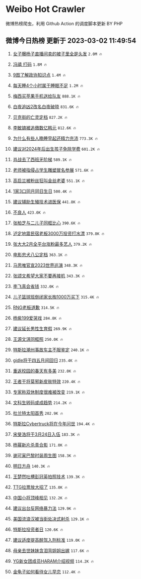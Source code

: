 # Weibo Hot Crawler 



微博热榜爬虫，利用 Github Action 的调度脚本更新 BY PHP 


## 微博今日热榜 更新于 2023-03-02 11:49:54 
1. [女子曝杨子直播间卖的被子里全是头发](https://s.weibo.com/weibo?q=%23%E5%A5%B3%E5%AD%90%E6%9B%9D%E6%9D%A8%E5%AD%90%E7%9B%B4%E6%92%AD%E9%97%B4%E5%8D%96%E7%9A%84%E8%A2%AB%E5%AD%90%E9%87%8C%E5%85%A8%E6%98%AF%E5%A4%B4%E5%8F%91%23&t=31&band_rank=1&Refer=top) `2.0M 🔥` 

1. [冯禧 打码](https://s.weibo.com/weibo?q=%E5%86%AF%E7%A6%A7%20%E6%89%93%E7%A0%81&t=31&band_rank=2&Refer=top) `1.8M 🔥` 

1. [9图了解政协知识点](https://s.weibo.com/weibo?q=%239%E5%9B%BE%E4%BA%86%E8%A7%A3%E6%94%BF%E5%8D%8F%E7%9F%A5%E8%AF%86%E7%82%B9%23&t=31&band_rank=3&Refer=top) `1.4M 🔥` 

1. [每天睡4个小时属于睡眠不足](https://s.weibo.com/weibo?q=%23%E6%AF%8F%E5%A4%A9%E7%9D%A14%E4%B8%AA%E5%B0%8F%E6%97%B6%E5%B1%9E%E4%BA%8E%E7%9D%A1%E7%9C%A0%E4%B8%8D%E8%B6%B3%23&t=31&band_rank=4&Refer=top) `1.2M 🔥` 

1. [梅西买苹果手机送给队友](https://s.weibo.com/weibo?q=%23%E6%A2%85%E8%A5%BF%E4%B9%B0%E8%8B%B9%E6%9E%9C%E6%89%8B%E6%9C%BA%E9%80%81%E7%BB%99%E9%98%9F%E5%8F%8B%23&t=31&band_rank=5&Refer=top) `888.1K 🔥` 

1. [白夜追凶2改名白夜破晓](https://s.weibo.com/weibo?q=%23%E7%99%BD%E5%A4%9C%E8%BF%BD%E5%87%B62%E6%94%B9%E5%90%8D%E7%99%BD%E5%A4%9C%E7%A0%B4%E6%99%93%23&t=31&band_rank=6&Refer=top) `831.6K 🔥` 

1. [贝克街的亡灵定档](https://s.weibo.com/weibo?q=%23%E8%B4%9D%E5%85%8B%E8%A1%97%E7%9A%84%E4%BA%A1%E7%81%B5%E5%AE%9A%E6%A1%A3%23&t=31&band_rank=7&Refer=top) `827.2K 🔥` 

1. [李敏镐被追缴数亿韩元](https://s.weibo.com/weibo?q=%23%E6%9D%8E%E6%95%8F%E9%95%90%E8%A2%AB%E8%BF%BD%E7%BC%B4%E6%95%B0%E4%BA%BF%E9%9F%A9%E5%85%83%23&t=31&band_rank=8&Refer=top) `812.6K 🔥` 

1. [为什么有些人晚睡早起还精力充沛](https://s.weibo.com/weibo?q=%23%E4%B8%BA%E4%BB%80%E4%B9%88%E6%9C%89%E4%BA%9B%E4%BA%BA%E6%99%9A%E7%9D%A1%E6%97%A9%E8%B5%B7%E8%BF%98%E7%B2%BE%E5%8A%9B%E5%85%85%E6%B2%9B%23&t=31&band_rank=9&Refer=top) `773.3K 🔥` 

1. [建议对2024年后出生孩子免除学费](https://s.weibo.com/weibo?q=%23%E5%BB%BA%E8%AE%AE%E5%AF%B92024%E5%B9%B4%E5%90%8E%E5%87%BA%E7%94%9F%E5%AD%A9%E5%AD%90%E5%85%8D%E9%99%A4%E5%AD%A6%E8%B4%B9%23&t=31&band_rank=10&Refer=top) `601.2K 🔥` 

1. [肖战去了西班牙阶梯](https://s.weibo.com/weibo?q=%23%E8%82%96%E6%88%98%E5%8E%BB%E4%BA%86%E8%A5%BF%E7%8F%AD%E7%89%99%E9%98%B6%E6%A2%AF%23&t=31&band_rank=11&Refer=top) `589.1K 🔥` 

1. [老师被指侵占学生雕塑冒名参展](https://s.weibo.com/weibo?q=%23%E8%80%81%E5%B8%88%E8%A2%AB%E6%8C%87%E4%BE%B5%E5%8D%A0%E5%AD%A6%E7%94%9F%E9%9B%95%E5%A1%91%E5%86%92%E5%90%8D%E5%8F%82%E5%B1%95%23&t=31&band_rank=12&Refer=top) `571.6K 🔥` 

1. [高启兰被粉丝狂叫金丝老婆](https://s.weibo.com/weibo?q=%23%E9%AB%98%E5%90%AF%E5%85%B0%E8%A2%AB%E7%B2%89%E4%B8%9D%E7%8B%82%E5%8F%AB%E9%87%91%E4%B8%9D%E8%80%81%E5%A9%86%23&t=31&band_rank=13&Refer=top) `551.1K 🔥` 

1. [1家3口同月同日生日](https://s.weibo.com/weibo?q=%231%E5%AE%B63%E5%8F%A3%E5%90%8C%E6%9C%88%E5%90%8C%E6%97%A5%E7%94%9F%E6%97%A5%23&t=31&band_rank=14&Refer=top) `500.4K 🔥` 

1. [建议辅助生殖技术进医保](https://s.weibo.com/weibo?q=%23%E5%BB%BA%E8%AE%AE%E8%BE%85%E5%8A%A9%E7%94%9F%E6%AE%96%E6%8A%80%E6%9C%AF%E8%BF%9B%E5%8C%BB%E4%BF%9D%23&t=31&band_rank=15&Refer=top) `441.8K 🔥` 

1. [不良人](https://s.weibo.com/weibo?q=%E4%B8%8D%E8%89%AF%E4%BA%BA&t=31&band_rank=16&Refer=top) `423.0K 🔥` 

1. [张柏芝与二儿子同框比心](https://s.weibo.com/weibo?q=%23%E5%BC%A0%E6%9F%8F%E8%8A%9D%E4%B8%8E%E4%BA%8C%E5%84%BF%E5%AD%90%E5%90%8C%E6%A1%86%E6%AF%94%E5%BF%83%23&t=31&band_rank=17&Refer=top) `390.6K 🔥` 

1. [泸定地震民宿老板3000万投资打水漂](https://s.weibo.com/weibo?q=%23%E6%B3%B8%E5%AE%9A%E5%9C%B0%E9%9C%87%E6%B0%91%E5%AE%BF%E8%80%81%E6%9D%BF3000%E4%B8%87%E6%8A%95%E8%B5%84%E6%89%93%E6%B0%B4%E6%BC%82%23&t=31&band_rank=18&Refer=top) `379.8K 🔥` 

1. [张大大2月全平台涨粉最多艺人](https://s.weibo.com/weibo?q=%23%E5%BC%A0%E5%A4%A7%E5%A4%A72%E6%9C%88%E5%85%A8%E5%B9%B3%E5%8F%B0%E6%B6%A8%E7%B2%89%E6%9C%80%E5%A4%9A%E8%89%BA%E4%BA%BA%23&t=31&band_rank=19&Refer=top) `379.2K 🔥` 

1. [电影忠犬八公定档](https://s.weibo.com/weibo?q=%23%E7%94%B5%E5%BD%B1%E5%BF%A0%E7%8A%AC%E5%85%AB%E5%85%AC%E5%AE%9A%E6%A1%A3%23&t=31&band_rank=20&Refer=top) `363.1K 🔥` 

1. [马思唯官宣2023世界巡演](https://s.weibo.com/weibo?q=%23%E9%A9%AC%E6%80%9D%E5%94%AF%E5%AE%98%E5%AE%A32023%E4%B8%96%E7%95%8C%E5%B7%A1%E6%BC%94%23&t=31&band_rank=21&Refer=top) `348.3K 🔥` 

1. [张颂文希望大家不要再接机](https://s.weibo.com/weibo?q=%23%E5%BC%A0%E9%A2%82%E6%96%87%E5%B8%8C%E6%9C%9B%E5%A4%A7%E5%AE%B6%E4%B8%8D%E8%A6%81%E5%86%8D%E6%8E%A5%E6%9C%BA%23&t=31&band_rank=22&Refer=top) `343.3K 🔥` 

1. [李飞真会省钱](https://s.weibo.com/weibo?q=%23%E6%9D%8E%E9%A3%9E%E7%9C%9F%E4%BC%9A%E7%9C%81%E9%92%B1%23&t=31&band_rank=23&Refer=top) `332.0K 🔥` 

1. [儿子篮球班倒闭家长掏1000万买下](https://s.weibo.com/weibo?q=%23%E5%84%BF%E5%AD%90%E7%AF%AE%E7%90%83%E7%8F%AD%E5%80%92%E9%97%AD%E5%AE%B6%E9%95%BF%E6%8E%8F1000%E4%B8%87%E4%B9%B0%E4%B8%8B%23&t=31&band_rank=24&Refer=top) `315.4K 🔥` 

1. [RNG老板道歉](https://s.weibo.com/weibo?q=%23RNG%E8%80%81%E6%9D%BF%E9%81%93%E6%AD%89%23&t=31&band_rank=25&Refer=top) `314.5K 🔥` 

1. [杨紫199爱哭戏](https://s.weibo.com/weibo?q=%23%E6%9D%A8%E7%B4%AB199%E7%88%B1%E5%93%AD%E6%88%8F%23&t=31&band_rank=26&Refer=top) `284.8K 🔥` 

1. [建议延长男性生育假](https://s.weibo.com/weibo?q=%23%E5%BB%BA%E8%AE%AE%E5%BB%B6%E9%95%BF%E7%94%B7%E6%80%A7%E7%94%9F%E8%82%B2%E5%81%87%23&t=31&band_rank=27&Refer=top) `269.9K 🔥` 

1. [王源文淇同框照](https://s.weibo.com/weibo?q=%23%E7%8E%8B%E6%BA%90%E6%96%87%E6%B7%87%E5%90%8C%E6%A1%86%E7%85%A7%23&t=31&band_rank=28&Refer=top) `250.0K 🔥` 

1. [特斯拉潮州事故车主不服鉴定](https://s.weibo.com/weibo?q=%23%E7%89%B9%E6%96%AF%E6%8B%89%E6%BD%AE%E5%B7%9E%E4%BA%8B%E6%95%85%E8%BD%A6%E4%B8%BB%E4%B8%8D%E6%9C%8D%E9%89%B4%E5%AE%9A%23&t=31&band_rank=29&Refer=top) `240.1K 🔥` 

1. [gidle将于四五月间回归](https://s.weibo.com/weibo?q=%23gidle%E5%B0%86%E4%BA%8E%E5%9B%9B%E4%BA%94%E6%9C%88%E9%97%B4%E5%9B%9E%E5%BD%92%23&t=31&band_rank=30&Refer=top) `235.4K 🔥` 

1. [重返校园的春天有多美](https://s.weibo.com/weibo?q=%23%E9%87%8D%E8%BF%94%E6%A0%A1%E5%9B%AD%E7%9A%84%E6%98%A5%E5%A4%A9%E6%9C%89%E5%A4%9A%E7%BE%8E%23&t=31&band_rank=31&Refer=top) `232.0K 🔥` 

1. [王者干将莫邪新皮肤特效](https://s.weibo.com/weibo?q=%23%E7%8E%8B%E8%80%85%E5%B9%B2%E5%B0%86%E8%8E%AB%E9%82%AA%E6%96%B0%E7%9A%AE%E8%82%A4%E7%89%B9%E6%95%88%23&t=31&band_rank=32&Refer=top) `220.4K 🔥` 

1. [专家称双休制度很难被改变](https://s.weibo.com/weibo?q=%23%E4%B8%93%E5%AE%B6%E7%A7%B0%E5%8F%8C%E4%BC%91%E5%88%B6%E5%BA%A6%E5%BE%88%E9%9A%BE%E8%A2%AB%E6%94%B9%E5%8F%98%23&t=31&band_rank=33&Refer=top) `219.1K 🔥` 

1. [文科生转码或成趋势](https://s.weibo.com/weibo?q=%23%E6%96%87%E7%A7%91%E7%94%9F%E8%BD%AC%E7%A0%81%E6%88%96%E6%88%90%E8%B6%8B%E5%8A%BF%23&t=31&band_rank=34&Refer=top) `214.2K 🔥` 

1. [杜兰特太阳首秀](https://s.weibo.com/weibo?q=%23%E6%9D%9C%E5%85%B0%E7%89%B9%E5%A4%AA%E9%98%B3%E9%A6%96%E7%A7%80%23&t=31&band_rank=35&Refer=top) `202.9K 🔥` 

1. [特斯拉Cybertruck将在今年问世](https://s.weibo.com/weibo?q=%23%E7%89%B9%E6%96%AF%E6%8B%89Cybertruck%E5%B0%86%E5%9C%A8%E4%BB%8A%E5%B9%B4%E9%97%AE%E4%B8%96%23&t=31&band_rank=36&Refer=top) `194.4K 🔥` 

1. [宋旻浩将于3月24日入伍](https://s.weibo.com/weibo?q=%23%E5%AE%8B%E6%97%BB%E6%B5%A9%E5%B0%86%E4%BA%8E3%E6%9C%8824%E6%97%A5%E5%85%A5%E4%BC%8D%23&t=31&band_rank=37&Refer=top) `183.3K 🔥` 

1. [杨幂新片杀青合影](https://s.weibo.com/weibo?q=%23%E6%9D%A8%E5%B9%82%E6%96%B0%E7%89%87%E6%9D%80%E9%9D%92%E5%90%88%E5%BD%B1%23&t=31&band_rank=38&Refer=top) `171.0K 🔥` 

1. [谢可寅巴黎时装周生图](https://s.weibo.com/weibo?q=%23%E8%B0%A2%E5%8F%AF%E5%AF%85%E5%B7%B4%E9%BB%8E%E6%97%B6%E8%A3%85%E5%91%A8%E7%94%9F%E5%9B%BE%23&t=31&band_rank=39&Refer=top) `158.3K 🔥` 

1. [明日方舟](https://s.weibo.com/weibo?q=%23%E6%98%8E%E6%97%A5%E6%96%B9%E8%88%9F%23&t=31&band_rank=40&Refer=top) `140.3K 🔥` 

1. [王楚然吐槽彭冠英拍照技术](https://s.weibo.com/weibo?q=%23%E7%8E%8B%E6%A5%9A%E7%84%B6%E5%90%90%E6%A7%BD%E5%BD%AD%E5%86%A0%E8%8B%B1%E6%8B%8D%E7%85%A7%E6%8A%80%E6%9C%AF%23&t=31&band_rank=41&Refer=top) `139.3K 🔥` 

1. [TTG拉票放大招了](https://s.weibo.com/weibo?q=%23TTG%E6%8B%89%E7%A5%A8%E6%94%BE%E5%A4%A7%E6%8B%9B%E4%BA%86%23&t=31&band_rank=42&Refer=top) `135.0K 🔥` 

1. [中国小将顶峰相见](https://s.weibo.com/weibo?q=%23%E4%B8%AD%E5%9B%BD%E5%B0%8F%E5%B0%86%E9%A1%B6%E5%B3%B0%E7%9B%B8%E8%A7%81%23&t=31&band_rank=43&Refer=top) `132.2K 🔥` 

1. [建议出台反网络暴力法](https://s.weibo.com/weibo?q=%23%E5%BB%BA%E8%AE%AE%E5%87%BA%E5%8F%B0%E5%8F%8D%E7%BD%91%E7%BB%9C%E6%9A%B4%E5%8A%9B%E6%B3%95%23&t=31&band_rank=44&Refer=top) `129.9K 🔥` 

1. [美国流浪汉被当街处决式射杀](https://s.weibo.com/weibo?q=%23%E7%BE%8E%E5%9B%BD%E6%B5%81%E6%B5%AA%E6%B1%89%E8%A2%AB%E5%BD%93%E8%A1%97%E5%A4%84%E5%86%B3%E5%BC%8F%E5%B0%84%E6%9D%80%23&t=31&band_rank=45&Refer=top) `129.1K 🔥` 

1. [特斯拉投资者日](https://s.weibo.com/weibo?q=%23%E7%89%B9%E6%96%AF%E6%8B%89%E6%8A%95%E8%B5%84%E8%80%85%E6%97%A5%23&t=31&band_rank=46&Refer=top) `120.6K 🔥` 

1. [建议适度提高醉驾入刑标准](https://s.weibo.com/weibo?q=%23%E5%BB%BA%E8%AE%AE%E9%80%82%E5%BA%A6%E6%8F%90%E9%AB%98%E9%86%89%E9%A9%BE%E5%85%A5%E5%88%91%E6%A0%87%E5%87%86%23&t=31&band_rank=47&Refer=top) `119.0K 🔥` 

1. [母亲去世妹妹含泪背姐姐出嫁](https://s.weibo.com/weibo?q=%23%E6%AF%8D%E4%BA%B2%E5%8E%BB%E4%B8%96%E5%A6%B9%E5%A6%B9%E5%90%AB%E6%B3%AA%E8%83%8C%E5%A7%90%E5%A7%90%E5%87%BA%E5%AB%81%23&t=31&band_rank=48&Refer=top) `117.6K 🔥` 

1. [YG新女团成员HARAM介绍视频](https://s.weibo.com/weibo?q=%23YG%E6%96%B0%E5%A5%B3%E5%9B%A2%E6%88%90%E5%91%98HARAM%E4%BB%8B%E7%BB%8D%E8%A7%86%E9%A2%91%23&t=31&band_rank=49&Refer=top) `114.2K 🔥` 

1. [金龟子如何看待女儿早恋](https://s.weibo.com/weibo?q=%23%E9%87%91%E9%BE%9F%E5%AD%90%E5%A6%82%E4%BD%95%E7%9C%8B%E5%BE%85%E5%A5%B3%E5%84%BF%E6%97%A9%E6%81%8B%23&t=31&band_rank=50&Refer=top) `112.4K 🔥` 


